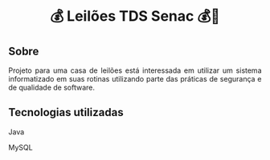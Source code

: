 <h1 align="center"> 
💰 Leilões TDS Senac 💰🔨
</h1>


## Sobre
<p align="justify">Projeto para uma casa de leilões está interessada em utilizar um sistema informatizado em suas rotinas utilizando parte das práticas de segurança e de qualidade de software. </p>

## Tecnologias utilizadas

Java

MySQL